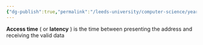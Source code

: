 ```yaml
---
{"dg-publish":true,"permalink":"/leeds-university/computer-science/year-1/computer-architecture/section-9-memory/definitions/access-time/","tags":["Definition"]}
---
```


**Access time** ( or **latency** ) is the time between presenting the address and receiving the valid data